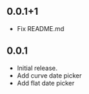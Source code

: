 ## 0.0.1+1

- Fix README.md

## 0.0.1

- Initial release.
- Add curve date picker
- Add flat date picker

